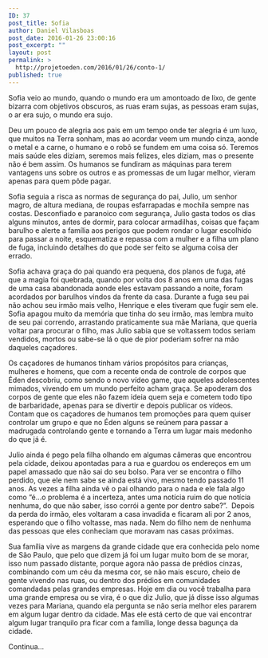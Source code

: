 ```yaml
---
ID: 37
post_title: Sofia
author: Daniel Vilasboas
post_date: 2016-01-26 23:00:16
post_excerpt: ""
layout: post
permalink: >
  http://projetoeden.com/2016/01/26/conto-1/
published: true
---
```

<p class="p1"><span class="s1">Sofia veio ao mundo, quando o mundo era um amontoado de lixo, de gente bizarra com objetivos obscuros, as ruas eram sujas, as pessoas eram sujas, o ar era sujo, o mundo era sujo. </span></p>
<p class="p1"><span class="s1">Deu um pouco de alegria aos pais em um tempo onde ter alegria é um luxo, que muitos na Terra sonham, mas ao acordar veem um mundo cinza, aonde o metal e a carne, o humano e o robô se fundem em uma coisa só. Teremos mais saúde eles diziam, seremos mais felizes, eles diziam, mas o presente não é bem assim. Os humanos se fundiram as máquinas para terem vantagens uns sobre os outros e as promessas de um lugar melhor, vieram apenas para quem pôde pagar.</span></p>
<p class="p1"><span class="s1">Sofia seguia a risca as normas de segurança do pai, Julio, um senhor magro, de altura mediana, de roupas esfarrapadas e mochila sempre nas costas. Desconfiado e paranoico com segurança, Julio gasta todos os dias alguns minutos, antes de dormir, para colocar armadilhas, coisas que façam barulho e alerte a família aos perigos que podem rondar o lugar escolhido para passar a noite, esquematiza e repassa com a mulher e a filha um plano de fuga, incluindo detalhes do que pode ser feito se alguma coisa der errado. </span></p>
<p class="p1"><span class="s1">Sofia achava graça do pai quando era pequena, dos planos de fuga, até que a magia foi quebrada, quando por volta dos 8 anos em uma das fugas de uma casa abandonada aonde eles estavam passando a noite, foram acordados por barulhos vindos da frente da casa. Durante a fuga seu pai não achou seu irmão mais velho, Henrique e eles tiveram que fugir sem ele. Sofia apagou muito da memória que tinha do seu irmão, mas lembra muito de seu pai correndo, arrastando praticamente sua mãe Mariana, que queria voltar para procurar o filho, mas Julio sabia que se voltassem todos seriam vendidos, mortos ou sabe-se lá o que de pior poderiam sofrer na mão daqueles caçadores. </span></p>
<p class="p1"><span class="s1">Os caçadores de humanos tinham vários propósitos para crianças, mulheres e homens, que com a recente onda de controle de corpos que Éden descobriu, como sendo o novo vídeo game, que aqueles adolescentes mimados, vivendo em um mundo perfeito acham graça. Se apoderam dos corpos de gente que eles não fazem ideia quem seja e cometem todo tipo de barbaridade, apenas para se divertir e depois publicar os vídeos. Contam que os caçadores de humanos tem promoções para quem quiser controlar um grupo e que no Éden alguns se reúnem para passar a madrugada controlando gente e tornando a Terra um lugar mais medonho do que já é.</span></p>
<p class="p1"><span class="s1">Julio ainda é pego pela filha olhando em algumas câmeras que encontrou pela cidade, deixou apontadas para a rua e guardou os endereços em um papel amassado que não sai do seu bolso. Para ver se encontra o filho perdido, que ele nem sabe se ainda está vivo, mesmo tendo passado 11 anos. As vezes a filha ainda vê o pai olhando para o nada e ele fala algo como “é…o problema é a incerteza, antes uma notícia ruim do que notícia nenhuma, do que não saber, isso corrói a gente por dentro sabe?”.<span class="Apple-converted-space">  </span>Depois da perda do irmão, eles voltaram a casa invadida e ficaram ali por 2 anos, esperando que o filho voltasse, mas nada. Nem do filho nem de nenhuma das pessoas que eles conheciam que moravam nas casas próximas.</span></p>
<p class="p1"><span class="s1">Sua família vive as margens da grande cidade que era conhecida pelo nome de São Paulo, que pelo que dizem já foi um lugar muito bom de se morar, isso num passado distante, porque agora não passa de prédios cinzas, combinando com um céu da mesma cor, se não mais escuro, cheio de gente vivendo nas ruas, ou dentro dos prédios em comunidades comandadas pelas grandes empresas. Hoje em dia ou você trabalha para uma grande empresa ou se vira, é o que diz Julio, que já disse isso algumas vezes para Mariana, quando ela pergunta se não seria melhor eles pararem em algum lugar dentro da cidade. Mas ele está certo de que vai encontrar algum lugar tranquilo pra ficar com a família, longe dessa bagunça da cidade.</span></p>
<p class="p1">Continua...</p>